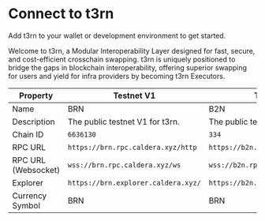 # Connect to t3rn

Add t3rn to your wallet or development environment to get started.

Welcome to t3rn, a Modular Interoperability Layer designed for fast, secure, and cost-efficient crosschain swapping. t3rn is uniquely positioned to bridge the gaps in blockchain interoperability, offering superior swapping for users and yield for infra providers by becoming t3rn Executors.

<table>
   <thead>
      <tr>
         <th>Property</th>
         <th>Testnet V1</th>
         <th>Testnet V2</th>
      </tr>
   </thead>
   <tbody>
      <tr>
         <td>Name</td>
         <td>BRN</td>
         <td>B2N</td>
      </tr>
      <tr>
         <td>Description</td>
         <td>The public testnet V1 for t3rn.</td>
         <td>The public testnet V2 for t3rn.</td>
      </tr>
      <tr>
         <td>Chain ID</td>
         <td>
            <code>6636130</code>
         </td>
         <td>
            <code>334</code>
         </td>
      </tr>
      <tr>
         <td>RPC URL</td>
         <td>
            <code>https://brn.rpc.caldera.xyz/http</code>
         </td>
         <td>
            <code>https://b2n.rpc.caldera.xyz/http</code>
         </td>
      </tr>
      <tr>
         <td>RPC URL (Websocket)</td>
         <td>
            <code>wss://brn.rpc.caldera.xyz/ws</code>
         </td>
         <td>
            <code>wss://b2n.rpc.caldera.xyz/ws</code>
         </td>
      </tr>
      <tr>
         <td>Explorer</td>
         <td>
            <code>https://brn.explorer.caldera.xyz/</code>
         </td>
         <td>
            <code>https://b2n.explorer.caldera.xyz/</code>
         </td>
      </tr>
      <tr>
         <td>Currency Symbol</td>
         <td>BRN</td>
         <td>BRN</td>
      </tr>
   </tbody>
</table>
